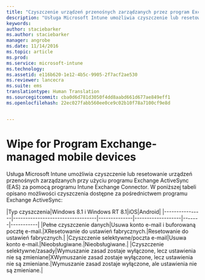 ```yaml
---
title: "Czyszczenie urządzeń przenośnych zarządzanych przez program Exchange | Microsoft Intune"
description: "Usługa Microsoft Intune umożliwia czyszczenie lub resetowanie urządzeń przenośnych zarządzanych przy użyciu programu Exchange ActiveSync (EAS) za pomocą programu Intune Exchange Connector."
keywords: 
author: staciebarker
ms.author: staciebarker
manager: angrobe
ms.date: 11/14/2016
ms.topic: article
ms.prod: 
ms.service: microsoft-intune
ms.technology: 
ms.assetid: e116b620-1e12-4b5c-9905-2f7acf2ae530
ms.reviewer: lancecra
ms.suite: ems
translationtype: Human Translation
ms.sourcegitcommit: cba0d6d781d3050f4dd8aabd661d677ae849eff1
ms.openlocfilehash: 22ec027fabb560ee0ce9c02b10f78a7100cf9e8d


---
```



# <a name="wipe-for-exchange-managed-mobile-devices"></a>Wipe for Program Exchange-managed mobile devices
Usługa Microsoft Intune umożliwia czyszczenie lub resetowanie urządzeń przenośnych zarządzanych przy użyciu programu Exchange ActiveSync (EAS) za pomocą programu Intune Exchange Connector. W poniższej tabeli opisano możliwości czyszczenia dostępne za pośrednictwem programu Exchange ActiveSync:

|Typ czyszczenia|Windows 8.1 i Windows RT 8.1|iOS|Android|
|----------------|----------------------------------|--------------|-------------------|-------|-----------|
|Pełne czyszczenie danych|Usuwa konto e-mail i buforowaną pocztę e-mail.|XResetowanie do ustawień fabrycznych.|Resetowanie do ustawień fabrycznych.|
|Czyszczenie selektywne/poczta e-mail|Usuwa konto e-mail.|Nieobsługiwane.|Nieobsługiwane.|
|Czyszczenie selektywne/zasady|Wymuszanie zasad zostaje wyłączone, lecz ustawienia nie są zmieniane|XWymuszanie zasad zostaje wyłączone, lecz ustawienia nie są zmieniane.|Wymuszanie zasad zostaje wyłączone, ale ustawienia nie są zmieniane.|



<!--HONumber=Nov16_HO2-->


